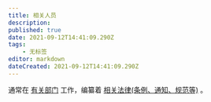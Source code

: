 ```yaml
---
title: 相关人员
description: 
published: true
date: 2021-09-12T14:41:09.290Z
tags:
    - 无标签
editor: markdown
dateCreated: 2021-09-12T14:41:09.290Z
---
```


通常在 [有关部门](/censorship/有关部门.md) 工作，编纂着 [相关法律(条例、通知、规范等)](/censorship/相关法律.md) 。
